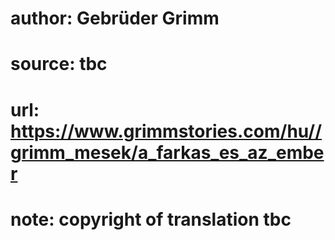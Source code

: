 # author: Gebrüder Grimm
# source: tbc
# url: https://www.grimmstories.com/hu//grimm_mesek/a_farkas_es_az_ember
# note: copyright of translation tbc



